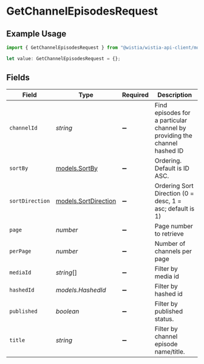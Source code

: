 # GetChannelEpisodesRequest

## Example Usage

```typescript
import { GetChannelEpisodesRequest } from "@wistia/wistia-api-client/models/operations";

let value: GetChannelEpisodesRequest = {};
```

## Fields

| Field                                                                     | Type                                                                      | Required                                                                  | Description                                                               |
| ------------------------------------------------------------------------- | ------------------------------------------------------------------------- | ------------------------------------------------------------------------- | ------------------------------------------------------------------------- |
| `channelId`                                                               | *string*                                                                  | :heavy_minus_sign:                                                        | Find episodes for a particular channel by providing the channel hashed ID |
| `sortBy`                                                                  | [models.SortBy](../../models/sortby.md)                                   | :heavy_minus_sign:                                                        | Ordering. Default is ID ASC.                                              |
| `sortDirection`                                                           | [models.SortDirection](../../models/sortdirection.md)                     | :heavy_minus_sign:                                                        | Ordering Sort Direction (0 = desc, 1 = asc; default is 1)                 |
| `page`                                                                    | *number*                                                                  | :heavy_minus_sign:                                                        | Page number to retrieve                                                   |
| `perPage`                                                                 | *number*                                                                  | :heavy_minus_sign:                                                        | Number of channels per page                                               |
| `mediaId`                                                                 | *string*[]                                                                | :heavy_minus_sign:                                                        | Filter by media id                                                        |
| `hashedId`                                                                | *models.HashedId*                                                         | :heavy_minus_sign:                                                        | Filter by hashed id                                                       |
| `published`                                                               | *boolean*                                                                 | :heavy_minus_sign:                                                        | Filter by published status.                                               |
| `title`                                                                   | *string*                                                                  | :heavy_minus_sign:                                                        | Filter by channel episode name/title.                                     |